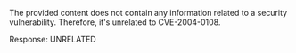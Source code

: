 The provided content does not contain any information related to a security vulnerability. Therefore, it's unrelated to CVE-2004-0108.

Response: UNRELATED